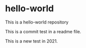 # hello-world
This is a hello-world repository


This is a commit test in a readme file.


This is a new test in 2021.
